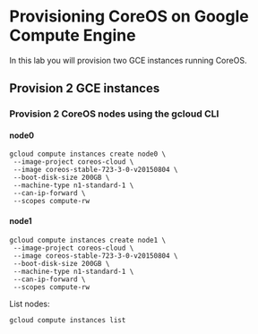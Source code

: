 # Provisioning CoreOS on Google Compute Engine

In this lab you will provision two GCE instances running CoreOS.

## Provision 2 GCE instances

### Provision 2 CoreOS nodes using the gcloud CLI

#### node0

```
gcloud compute instances create node0 \
 --image-project coreos-cloud \
 --image coreos-stable-723-3-0-v20150804 \
 --boot-disk-size 200GB \
 --machine-type n1-standard-1 \
 --can-ip-forward \
 --scopes compute-rw
```

#### node1

```
gcloud compute instances create node1 \
 --image-project coreos-cloud \
 --image coreos-stable-723-3-0-v20150804 \
 --boot-disk-size 200GB \
 --machine-type n1-standard-1 \
 --can-ip-forward \
 --scopes compute-rw
```

List nodes:

```
gcloud compute instances list
```
